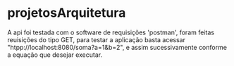 # projetosArquitetura
A  api foi testada com o software de requisições 'postman', foram feitas reuisições do tipo GET, 
para testar a aplicação basta acessar "htpp://localhost:8080/soma?a=1&b=2", e assim sucessivamente conforme a equação que desejar executar.

